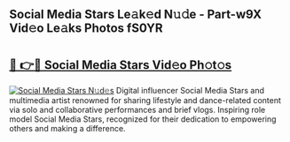 ## Social Media Stars Le𝚊k𝚎d N𝚞𝚍e - Part-w9X Vid𝚎o Le𝚊ks Photos fS0YR

# <h2><a href="http://fbdvpp.evod.top/?m=Social+Media+Stars">🔗 👉🔴 Social Media Stars Vid𝚎o Ph𝚘t𝚘s</a></h2>

[![Social Media Stars N𝚞d𝚎s](https://i.imgur.com/8V9OHl7.gif)](http://fbdvpp.evod.top/?m=Social+Media+Stars)
Digital influencer Social Media Stars and multimedia artist renowned for sharing lifestyle and dance-related content via solo and collaborative performances and brief vlogs. Inspiring role model Social Media Stars, recognized for their dedication to empowering others and making a difference. 
